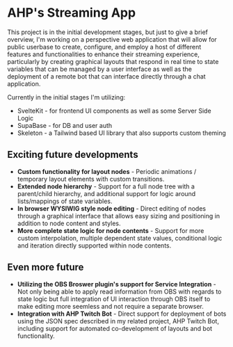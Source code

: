 # AHP's Streaming App

This project is in the initial development stages, but just to give a brief overview, I'm working on a perspective web application that will allow for public userbase to create, configure, and employ a host of different features and functionalities to enhance their streaming experience, particularly by creating graphical layouts that respond in real time to state variables that can be managed by a user interface as well as the deployment of a remote bot that can interface directly through a chat application.

Currently in the initial stages I'm utilizing:

* SvelteKit - for frontend UI components as well as some Server Side Logic
* SupaBase - for DB and user auth
* Skeleton - a Tailwind based UI library that also supports custom theming

## Exciting future developments

* **Custom functionality for layout nodes** - Periodic animations / temporary layout elements with custom transitions.
* **Extended node hierarchy** - Support for a full node tree with a parent/child hierarchy, and additional support for logic around lists/mappings of state variables.
* **In browser WYSIWIG style node editing** - Direct editing of nodes through a graphical interface that allows easy sizing and positioning in addition to node content and styles.
* **More complete state logic for node contents** - Support for more custom interpolation, multiple dependent state values, conditional logic and iteration directly supported within node contents.

## Even more future

* **Utilizing the OBS Broswer plugin's support for Service Integration** - Not only being able to apply read information from OBS with regards to state logic but full
integration of UI interaction through OBS itself to make editing more seemless and not require a separate browser.
* **Integration with AHP Twitch Bot** - Direct support for deployment of bots using the JSON spec described in my related project, AHP Twitch Bot, including support for automated co-development of layouts and bot functionality.